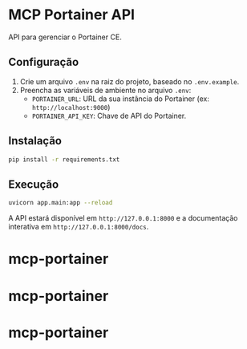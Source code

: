 # MCP Portainer API

API para gerenciar o Portainer CE.

## Configuração

1.  Crie um arquivo `.env` na raiz do projeto, baseado no `.env.example`.
2.  Preencha as variáveis de ambiente no arquivo `.env`:
    *   `PORTAINER_URL`: URL da sua instância do Portainer (ex: `http://localhost:9000`)
    *   `PORTAINER_API_KEY`: Chave de API do Portainer.

## Instalação

```bash
pip install -r requirements.txt
```

## Execução

```bash
uvicorn app.main:app --reload
```

A API estará disponível em `http://127.0.0.1:8000` e a documentação interativa em `http://127.0.0.1:8000/docs`.
# mcp-portainer
# mcp-portainer
# mcp-portainer
